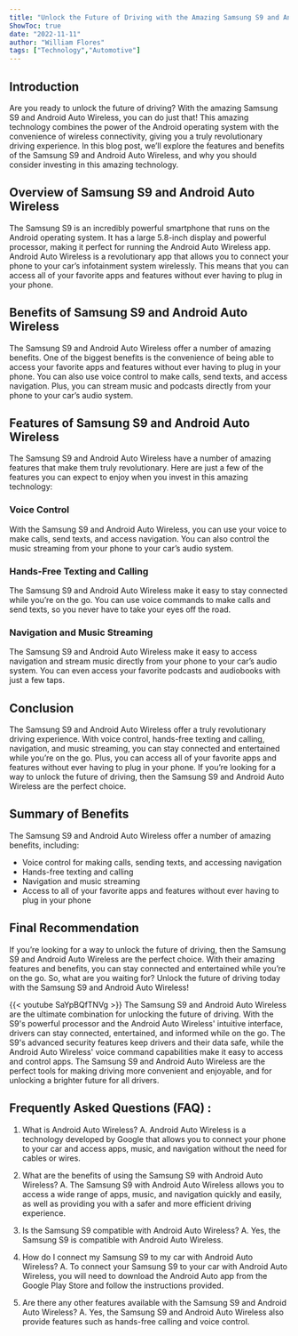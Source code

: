 ```yaml
---
title: "Unlock the Future of Driving with the Amazing Samsung S9 and Android Auto Wireless!"
ShowToc: true 
date: "2022-11-11"
author: "William Flores" 
tags: ["Technology","Automotive"]
---
```

## Introduction

Are you ready to unlock the future of driving? With the amazing Samsung S9 and Android Auto Wireless, you can do just that! This amazing technology combines the power of the Android operating system with the convenience of wireless connectivity, giving you a truly revolutionary driving experience. In this blog post, we’ll explore the features and benefits of the Samsung S9 and Android Auto Wireless, and why you should consider investing in this amazing technology.

## Overview of Samsung S9 and Android Auto Wireless

The Samsung S9 is an incredibly powerful smartphone that runs on the Android operating system. It has a large 5.8-inch display and powerful processor, making it perfect for running the Android Auto Wireless app. Android Auto Wireless is a revolutionary app that allows you to connect your phone to your car’s infotainment system wirelessly. This means that you can access all of your favorite apps and features without ever having to plug in your phone.

## Benefits of Samsung S9 and Android Auto Wireless

The Samsung S9 and Android Auto Wireless offer a number of amazing benefits. One of the biggest benefits is the convenience of being able to access your favorite apps and features without ever having to plug in your phone. You can also use voice control to make calls, send texts, and access navigation. Plus, you can stream music and podcasts directly from your phone to your car’s audio system.

## Features of Samsung S9 and Android Auto Wireless

The Samsung S9 and Android Auto Wireless have a number of amazing features that make them truly revolutionary. Here are just a few of the features you can expect to enjoy when you invest in this amazing technology:

### Voice Control

With the Samsung S9 and Android Auto Wireless, you can use your voice to make calls, send texts, and access navigation. You can also control the music streaming from your phone to your car’s audio system.

### Hands-Free Texting and Calling

The Samsung S9 and Android Auto Wireless make it easy to stay connected while you’re on the go. You can use voice commands to make calls and send texts, so you never have to take your eyes off the road.

### Navigation and Music Streaming

The Samsung S9 and Android Auto Wireless make it easy to access navigation and stream music directly from your phone to your car’s audio system. You can even access your favorite podcasts and audiobooks with just a few taps.

## Conclusion

The Samsung S9 and Android Auto Wireless offer a truly revolutionary driving experience. With voice control, hands-free texting and calling, navigation, and music streaming, you can stay connected and entertained while you’re on the go. Plus, you can access all of your favorite apps and features without ever having to plug in your phone. If you’re looking for a way to unlock the future of driving, then the Samsung S9 and Android Auto Wireless are the perfect choice. 

## Summary of Benefits

The Samsung S9 and Android Auto Wireless offer a number of amazing benefits, including: 

- Voice control for making calls, sending texts, and accessing navigation 
- Hands-free texting and calling 
- Navigation and music streaming 
- Access to all of your favorite apps and features without ever having to plug in your phone

## Final Recommendation

If you’re looking for a way to unlock the future of driving, then the Samsung S9 and Android Auto Wireless are the perfect choice. With their amazing features and benefits, you can stay connected and entertained while you’re on the go. So, what are you waiting for? Unlock the future of driving today with the Samsung S9 and Android Auto Wireless!

{{< youtube SaYpBQfTNVg >}} 
The Samsung S9 and Android Auto Wireless are the ultimate combination for unlocking the future of driving. With the S9's powerful processor and the Android Auto Wireless' intuitive interface, drivers can stay connected, entertained, and informed while on the go. The S9's advanced security features keep drivers and their data safe, while the Android Auto Wireless' voice command capabilities make it easy to access and control apps. The Samsung S9 and Android Auto Wireless are the perfect tools for making driving more convenient and enjoyable, and for unlocking a brighter future for all drivers.

## Frequently Asked Questions (FAQ) :
1. What is Android Auto Wireless?
A. Android Auto Wireless is a technology developed by Google that allows you to connect your phone to your car and access apps, music, and navigation without the need for cables or wires. 

2. What are the benefits of using the Samsung S9 with Android Auto Wireless?
A. The Samsung S9 with Android Auto Wireless allows you to access a wide range of apps, music, and navigation quickly and easily, as well as providing you with a safer and more efficient driving experience.

3. Is the Samsung S9 compatible with Android Auto Wireless?
A. Yes, the Samsung S9 is compatible with Android Auto Wireless.

4. How do I connect my Samsung S9 to my car with Android Auto Wireless?
A. To connect your Samsung S9 to your car with Android Auto Wireless, you will need to download the Android Auto app from the Google Play Store and follow the instructions provided.

5. Are there any other features available with the Samsung S9 and Android Auto Wireless?
A. Yes, the Samsung S9 and Android Auto Wireless also provide features such as hands-free calling and voice control.


